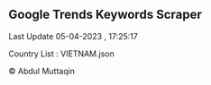 

## Google Trends Keywords Scraper 
 
Last Update 05-04-2023 , 17:25:17

Country List :
VIETNAM.json



© Abdul Muttaqin 
